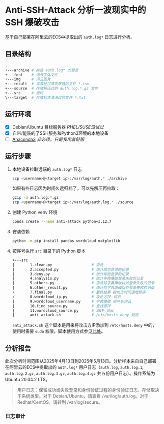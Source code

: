 # Anti-SSH-Attack 分析一波现实中的 SSH 爆破攻击

基于自己部署在阿里云的ECS中提取出的 `auth.log*` 日志进行分析。

## 目录结构

```bash
.
+---archive # 存放 auth.log* 的目录
+---font    # 词云字体文件
+---img     # 词云图片 
+---result  # 存放经过清洗筛选的文件 *.csv
+---source  # 存放解压过的 auth.log.*.gz 文件
+---src     # 源码
\---target  # 存放初次清洗过的文件 *.txt
```

## 运行环境

- [x] Debian/Ubuntu 目标服务器 *RHEL/SUSE没试过*
- [x] 自带/能装的了SSH服务和Python3环境的本地设备
- [ ] [Anaconda3](https://www.anaconda.com/download/success) *非必须，只是我用着舒服*

## 运行步骤

1. 本地设备拉取远端的 `auth.log*` 日志

    ```bash
    scp <username>@<target ip>:/var/log/auth.* ./archive
    ```

    如果有些日志因为时间久远归档了，可以先解压再拉取：

    ```bash
    gzip -d auth.log.*.gz
    scp <username>@<target ip>:/var/log/auth.log.* ./source
    ```

2. 创建 Python venv 环境

    ```bash
    conda create --name anti-attack python=3.12.7
    ```

3. 安装依赖

    ```bash
    python -m pip install pandas wordcloud matplotlib
    ```

4. 按序号执行 `src` 目录下的 Python 脚本

    ```bash
    +---src
    |       1.clean.py                  # 清洗
    |       2.accepted.py               # 统计成功登录的记录
    |       3.deny.py                   # 统计拒绝登录的记录
    |       4.analysis.py               # 统计字典爆破登录失败的记录
    |       5.others.py                 # 清洗除字典爆破以外登录失败的记录
    |       6.other_result.py           # 统计除字典爆破以外登录失败的记录
    /       7.final.py                  # 最终结果 按攻击时间递增排序
    /       8.wordcloud_ip.py           # 攻击方IP 词云
    |       9.wordcloud_username.py     # 字典爆破 用户名词云
    |       10.find_source.py           # 查找源IP
    |       11.wordcloud_source.py      # 源IP 词云
    |       anti_attack.sh              # /etc/hosts.deny 规则
    ```

    `anti_attack.sh` 这个脚本是用来将攻击方IP添加到 `/etc/hosts.deny` 中的，使用时需要 `sudo` 权限。脚本使用方式参见[此处](http://icing.fun/2025/05/12/server_maintain/#title2)。

## 分析报告

此次分析时间范围从2025年4月13日到2025年5月13日。分析样本来自自己部署在阿里云的ECS中提取出的 `auth.log*` 用户日志（`auth.log`, `auth.log.1`, `auth.log.2.gz`, `auth.log.3.gz`, `auth.log.4.gz` 共五份用户日志）。操作系统为 Ubuntu 20.04.2 LTS。

> 用户日志：保留成功或失败登录和身份验证过程的身份验证日志。存储取决于系统类型。对于 Debian/Ubuntu，请查看 /var/log/auth.log。对于 Redhat/CentOS，请转到 /var/log/secure。

### 日志审计

